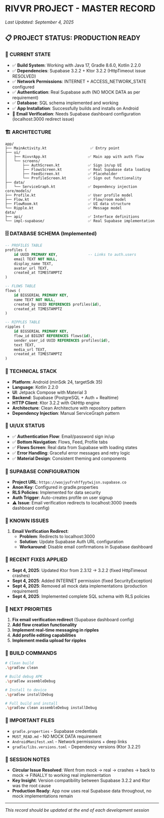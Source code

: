 # RIVVR PROJECT - MASTER RECORD
*Last Updated: September 4, 2025*

## 📋 PROJECT STATUS: **PRODUCTION READY**

### 🎯 **CURRENT STATE**
- ✅ **Build System**: Working with Java 17, Gradle 8.6.0, Kotlin 2.2.0
- ✅ **Dependencies**: Supabase 3.2.2 + Ktor 3.2.2 (HttpTimeout issue RESOLVED)
- ✅ **Network Permissions**: INTERNET + ACCESS_NETWORK_STATE configured
- ✅ **Authentication**: Real Supabase auth (NO MOCK DATA as per requirement)
- ✅ **Database**: SQL schema implemented and working
- ✅ **App Installation**: Successfully builds and installs on Android
- 🔄 **Email Verification**: Needs Supabase dashboard configuration (localhost:3000 redirect issue)

### 🏗️ **ARCHITECTURE**
```
app/
├── MainActivity.kt                    ✅ Entry point
├── ui/
│   ├── RivvrApp.kt                   ✅ Main app with auth flow
│   └── screens/
│       ├── AuthScreen.kt             ✅ Sign in/up UI
│       ├── FlowsScreen.kt            ✅ Real Supabase data loading
│       ├── FeedScreen.kt             ✅ Placeholder
│       └── ProfileScreen.kt          ✅ Sign out functionality
├── data/
│   └── ServiceGraph.kt               ✅ Dependency injection
core/models/
├── Profile.kt                        ✅ User profile model
├── Flow.kt                           ✅ Flow/room model  
├── FlowRoom.kt                       ✅ UI data structure
└── Ripple.kt                         ✅ Message model
data/
├── api/                              ✅ Interface definitions
└── impl-supabase/                    ✅ Real Supabase implementation
```

### 🗄️ **DATABASE SCHEMA** (Implemented)
```sql
-- PROFILES TABLE
profiles (
    id UUID PRIMARY KEY,              -- Links to auth.users
    email TEXT NOT NULL,
    display_name TEXT,
    avatar_url TEXT,
    created_at TIMESTAMPTZ
)

-- FLOWS TABLE  
flows (
    id BIGSERIAL PRIMARY KEY,
    name TEXT NOT NULL,
    created_by UUID REFERENCES profiles(id),
    created_at TIMESTAMPTZ
)

-- RIPPLES TABLE
ripples (
    id BIGSERIAL PRIMARY KEY,
    flow_id BIGINT REFERENCES flows(id),
    sender_user_id UUID REFERENCES profiles(id),
    text TEXT,
    media_url TEXT,
    created_at TIMESTAMPTZ
)
```

### 🔧 **TECHNICAL STACK**
- **Platform**: Android (minSdk 24, targetSdk 35)
- **Language**: Kotlin 2.2.0
- **UI**: Jetpack Compose with Material 3
- **Backend**: Supabase (PostgreSQL + Auth + Realtime)
- **HTTP Client**: Ktor 3.2.2 with OkHttp engine
- **Architecture**: Clean Architecture with repository pattern
- **Dependency Injection**: Manual ServiceGraph pattern

### 🎨 **UI/UX STATUS**
- ✅ **Authentication Flow**: Email/password sign in/up
- ✅ **Bottom Navigation**: Flows, Feed, Profile tabs
- ✅ **Flows Screen**: Real data from Supabase with loading states
- ✅ **Error Handling**: Graceful error messages and retry logic
- ✅ **Material Design**: Consistent theming and components

### 🔐 **SUPABASE CONFIGURATION**
- **Project URL**: `https://wasjyufrvhffyytwijsn.supabase.co`
- **Anon Key**: Configured in gradle.properties
- **RLS Policies**: Implemented for data security
- **Auth Trigger**: Auto-creates profile on user signup
- ⚠️ **Issue**: Email verification redirects to localhost:3000 (needs dashboard config)

### 🚨 **KNOWN ISSUES**
1. **Email Verification Redirect**: 
   - **Problem**: Redirects to localhost:3000
   - **Solution**: Update Supabase Auth URL configuration
   - **Workaround**: Disable email confirmations in Supabase dashboard

### 🔄 **RECENT FIXES APPLIED**
- **Sept 4, 2025**: Updated Ktor from 2.3.12 → 3.2.2 (fixed HttpTimeout crashes)
- **Sept 4, 2025**: Added INTERNET permission (fixed SecurityException)
- **Sept 4, 2025**: Removed all mock data implementations (production requirement)
- **Sept 4, 2025**: Implemented complete SQL schema with RLS policies

### 🎯 **NEXT PRIORITIES**
1. **Fix email verification redirect** (Supabase dashboard config)
2. **Add flow creation functionality**
3. **Implement real-time messaging in ripples**
4. **Add profile editing capabilities**
5. **Implement media upload for ripples**

### 📱 **BUILD COMMANDS**
```bash
# Clean build
.\gradlew clean

# Build debug APK
.\gradlew assembleDebug

# Install to device
.\gradlew installDebug

# Full build and install
.\gradlew clean assembleDebug installDebug
```

### 🔑 **IMPORTANT FILES**
- `gradle.properties` - Supabase credentials
- `MUST_READ.md` - NO MOCK DATA requirement
- `AndroidManifest.xml` - Network permissions + deep links
- `gradle/libs.versions.toml` - Dependency versions (Ktor 3.2.2!)

### 📝 **SESSION NOTES**
- **Circular Issue Resolved**: Went from mock → real → crashes → back to mock → FINALLY to working real implementation
- **Key Insight**: Version compatibility between Supabase 3.2.2 and Ktor was the root cause
- **Production Ready**: App now uses real Supabase data throughout, no mock implementations remain

---
*This record should be updated at the end of each development session*
